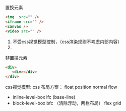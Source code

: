 置换元素
```html
<img  src="" />
<iframe src="" />
<canvas />
<video src="" />
```
1. 不受css视觉模型控制，（css渲染规则不考虑内部内容）
2. 
非置换元素
```html
<div>
   <div></div>
</div>
```
css视觉模型: 
css 布局方案：
float
position 
normal flow
 - inline-level-box   ifc  (base-line)
 - block-level-box    bfc （清除浮动，两栏布局）
flex
grid
